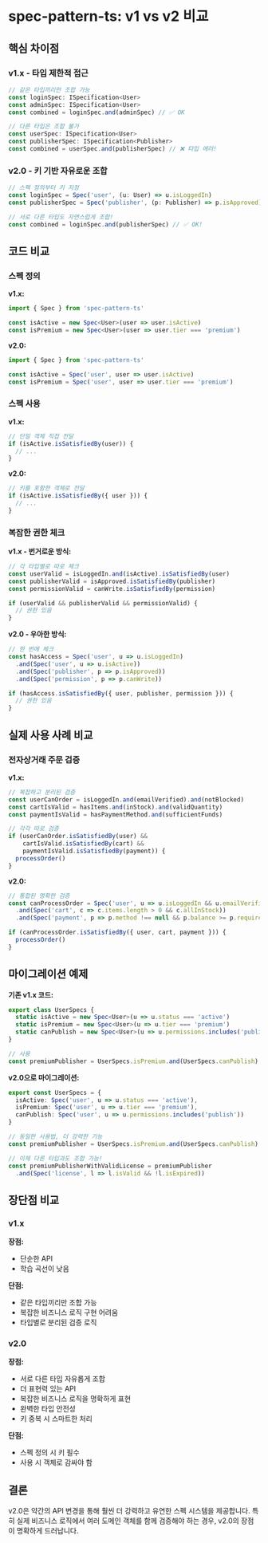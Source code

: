 # spec-pattern-ts: v1 vs v2 비교

## 핵심 차이점

### v1.x - 타입 제한적 접근
```typescript
// 같은 타입끼리만 조합 가능
const loginSpec: ISpecification<User>
const adminSpec: ISpecification<User>
const combined = loginSpec.and(adminSpec) // ✅ OK

// 다른 타입은 조합 불가
const userSpec: ISpecification<User>
const publisherSpec: ISpecification<Publisher>
const combined = userSpec.and(publisherSpec) // ❌ 타입 에러!
```

### v2.0 - 키 기반 자유로운 조합
```typescript
// 스펙 정의부터 키 지정
const loginSpec = Spec('user', (u: User) => u.isLoggedIn)
const publisherSpec = Spec('publisher', (p: Publisher) => p.isApproved)

// 서로 다른 타입도 자연스럽게 조합!
const combined = loginSpec.and(publisherSpec) // ✅ OK!
```

## 코드 비교

### 스펙 정의

**v1.x:**
```typescript
import { Spec } from 'spec-pattern-ts'

const isActive = new Spec<User>(user => user.isActive)
const isPremium = new Spec<User>(user => user.tier === 'premium')
```

**v2.0:**
```typescript
import { Spec } from 'spec-pattern-ts'

const isActive = Spec('user', user => user.isActive)
const isPremium = Spec('user', user => user.tier === 'premium')
```

### 스펙 사용

**v1.x:**
```typescript
// 단일 객체 직접 전달
if (isActive.isSatisfiedBy(user)) {
  // ...
}
```

**v2.0:**
```typescript
// 키를 포함한 객체로 전달
if (isActive.isSatisfiedBy({ user })) {
  // ...
}
```

### 복잡한 권한 체크

**v1.x - 번거로운 방식:**
```typescript
// 각 타입별로 따로 체크
const userValid = isLoggedIn.and(isActive).isSatisfiedBy(user)
const publisherValid = isApproved.isSatisfiedBy(publisher)
const permissionValid = canWrite.isSatisfiedBy(permission)

if (userValid && publisherValid && permissionValid) {
  // 권한 있음
}
```

**v2.0 - 우아한 방식:**
```typescript
// 한 번에 체크
const hasAccess = Spec('user', u => u.isLoggedIn)
  .and(Spec('user', u => u.isActive))
  .and(Spec('publisher', p => p.isApproved))
  .and(Spec('permission', p => p.canWrite))

if (hasAccess.isSatisfiedBy({ user, publisher, permission })) {
  // 권한 있음
}
```

## 실제 사용 사례 비교

### 전자상거래 주문 검증

**v1.x:**
```typescript
// 복잡하고 분리된 검증
const userCanOrder = isLoggedIn.and(emailVerified).and(notBlocked)
const cartIsValid = hasItems.and(inStock).and(validQuantity)
const paymentIsValid = hasPaymentMethod.and(sufficientFunds)

// 각각 따로 검증
if (userCanOrder.isSatisfiedBy(user) &&
    cartIsValid.isSatisfiedBy(cart) &&
    paymentIsValid.isSatisfiedBy(payment)) {
  processOrder()
}
```

**v2.0:**
```typescript
// 통합된 명확한 검증
const canProcessOrder = Spec('user', u => u.isLoggedIn && u.emailVerified)
  .and(Spec('cart', c => c.items.length > 0 && c.allInStock))
  .and(Spec('payment', p => p.method !== null && p.balance >= p.required))

if (canProcessOrder.isSatisfiedBy({ user, cart, payment })) {
  processOrder()
}
```

## 마이그레이션 예제

**기존 v1.x 코드:**
```typescript
export class UserSpecs {
  static isActive = new Spec<User>(u => u.status === 'active')
  static isPremium = new Spec<User>(u => u.tier === 'premium')
  static canPublish = new Spec<User>(u => u.permissions.includes('publish'))
}

// 사용
const premiumPublisher = UserSpecs.isPremium.and(UserSpecs.canPublish)
```

**v2.0으로 마이그레이션:**
```typescript
export const UserSpecs = {
  isActive: Spec('user', u => u.status === 'active'),
  isPremium: Spec('user', u => u.tier === 'premium'),
  canPublish: Spec('user', u => u.permissions.includes('publish'))
}

// 동일한 사용법, 더 강력한 기능
const premiumPublisher = UserSpecs.isPremium.and(UserSpecs.canPublish)

// 이제 다른 타입과도 조합 가능!
const premiumPublisherWithValidLicense = premiumPublisher
  .and(Spec('license', l => l.isValid && !l.isExpired))
```

## 장단점 비교

### v1.x
**장점:**
- 단순한 API
- 학습 곡선이 낮음

**단점:**
- 같은 타입끼리만 조합 가능
- 복잡한 비즈니스 로직 구현 어려움
- 타입별로 분리된 검증 로직

### v2.0
**장점:**
- 서로 다른 타입 자유롭게 조합
- 더 표현력 있는 API
- 복잡한 비즈니스 로직을 명확하게 표현
- 완벽한 타입 안전성
- 키 중복 시 스마트한 처리

**단점:**
- 스펙 정의 시 키 필수
- 사용 시 객체로 감싸야 함

## 결론

v2.0은 약간의 API 변경을 통해 훨씬 더 강력하고 유연한 스펙 시스템을 제공합니다. 특히 실제 비즈니스 로직에서 여러 도메인 객체를 함께 검증해야 하는 경우, v2.0의 장점이 명확하게 드러납니다.
